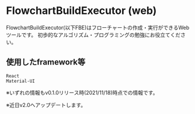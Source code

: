 # FlowchartBuildExecutor (web)

FlowchartBuildExecutor(以下FBE)はフローチャートの作成・実行ができるWebツールです。
初歩的なアルゴリズム・プログラミングの勉強にお役立てください。


## 使用したframework等

```
React
Material-UI

```



※いずれの情報もv0.1.0リリース時(2021/11/18)時点での情報です。


※近日v2.0へアップデートします。
